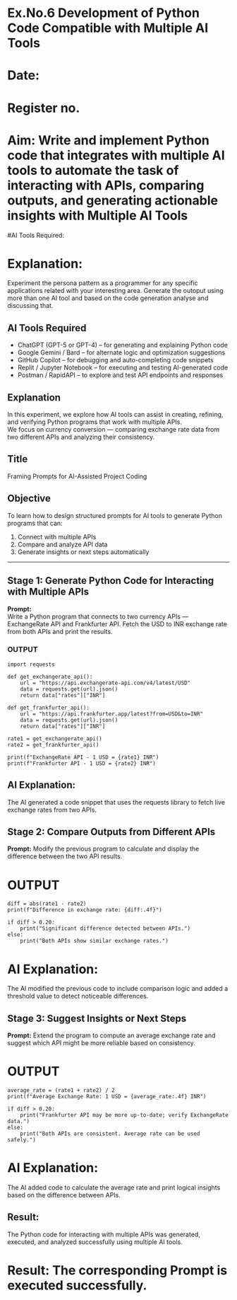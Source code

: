 # Ex.No.6 Development of Python Code Compatible with Multiple AI Tools

# Date:
# Register no.
# Aim: Write and implement Python code that integrates with multiple AI tools to automate the task of interacting with APIs, comparing outputs, and generating actionable insights with Multiple AI Tools

#AI Tools Required:

# Explanation:
Experiment the persona pattern as a programmer for any specific applications related with your interesting area. 
Generate the outoput using more than one AI tool and based on the code generation analyse and discussing that. 

## AI Tools Required
- ChatGPT (GPT-5 or GPT-4) – for generating and explaining Python code  
- Google Gemini / Bard – for alternate logic and optimization suggestions  
- GitHub Copilot – for debugging and auto-completing code snippets  
- Replit / Jupyter Notebook – for executing and testing AI-generated code  
- Postman / RapidAPI – to explore and test API endpoints and responses  

## Explanation
In this experiment, we explore how AI tools can assist in creating, refining, and verifying Python programs that work with multiple APIs.  
We focus on currency conversion — comparing exchange rate data from two different APIs and analyzing their consistency.

## Title
Framing Prompts for AI-Assisted Project Coding

## Objective
To learn how to design structured prompts for AI tools to generate Python programs that can:
1. Connect with multiple APIs  
2. Compare and analyze API data  
3. Generate insights or next steps automatically  

---

## Stage 1: Generate Python Code for Interacting with Multiple APIs
**Prompt:**  
Write a Python program that connects to two currency APIs — ExchangeRate API and Frankfurter API. Fetch the USD to INR exchange rate from both APIs and print the results.

### OUTPUT
```
import requests

def get_exchangerate_api():
    url = "https://api.exchangerate-api.com/v4/latest/USD"
    data = requests.get(url).json()
    return data["rates"]["INR"]

def get_frankfurter_api():
    url = "https://api.frankfurter.app/latest?from=USD&to=INR"
    data = requests.get(url).json()
    return data["rates"]["INR"]

rate1 = get_exchangerate_api()
rate2 = get_frankfurter_api()

print(f"ExchangeRate API - 1 USD = {rate1} INR")
print(f"Frankfurter API - 1 USD = {rate2} INR")
```
## AI Explanation:
The AI generated a code snippet that uses the requests library to fetch live exchange rates from two APIs.

## Stage 2: Compare Outputs from Different APIs

**Prompt:**
Modify the previous program to calculate and display the difference between the two API results.

# OUTPUT
```
diff = abs(rate1 - rate2)
print(f"Difference in exchange rate: {diff:.4f}")

if diff > 0.20:
    print("Significant difference detected between APIs.")
else:
    print("Both APIs show similar exchange rates.")
```
# AI Explanation:
The AI modified the previous code to include comparison logic and added a threshold value to detect noticeable differences.

## Stage 3: Suggest Insights or Next Steps

**Prompt:**
Extend the program to compute an average exchange rate and suggest which API might be more reliable based on consistency.

# OUTPUT
```
average_rate = (rate1 + rate2) / 2
print(f"Average Exchange Rate: 1 USD = {average_rate:.4f} INR")

if diff > 0.20:
    print("Frankfurter API may be more up-to-date; verify ExchangeRate data.")
else:
    print("Both APIs are consistent. Average rate can be used safely.")
```
# AI Explanation:
The AI added code to calculate the average rate and print logical insights based on the difference between APIs.

## Result:
The Python code for interacting with multiple APIs was generated, executed, and analyzed successfully using multiple AI tools.

# Result: The corresponding Prompt is executed successfully.
